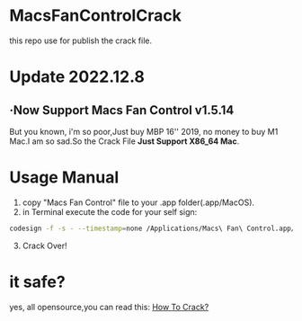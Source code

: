 # MacsFanControlCrack

this repo use for publish the crack file.

# Update 2022.12.8

## ·Now Support Macs Fan Control v1.5.14

But you known, i'm so poor,Just buy MBP 16'' 2019, no money to buy M1 Mac.I am so sad.So the Crack File **Just Support X86_64 Mac**.

# Usage Manual

1. copy "Macs Fan Control" file to your .app folder(.app/MacOS).
2. in Terminal execute the code for your self sign:

```bash
codesign -f -s - --timestamp=none /Applications/Macs\ Fan\ Control.app/Contents/MacOS/Macs\ Fan\ Control
```

3. Crack Over!

# it safe?

yes, all opensource,you can read this:
[How To Crack?](./howtocrack.md)

